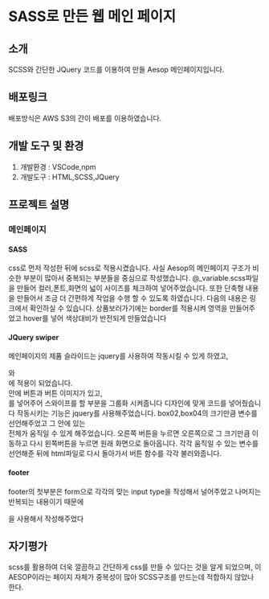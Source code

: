 # SASS로 만든 웹 메인 페이지

## 소개

SCSS와 간단한 JQuery 코드를 이용하여 만들 Aesop 메인페이지입니다.

## 배포링크

배포방식은 AWS S3의 간이 배포를 이용하였습니다.  

## 개발 도구 및 환경

1. 개발환경 : VSCode,npm
2. 개발도구 : HTML,SCSS,JQuery

## 프로젝트 설명

### 메인페이지

#### SASS
css로 먼저 작성한 뒤에 scss로 적용시켰습니다.
사실 Aesop의 메인페이지 구조가 비슷한 부분이 많아서 중복되는 부분들을 중심으로 작성했습니다.
@_variable.scss파일을 만들어 컬러,폰트,화면의 넓이 사이즈를 체크하여 넣어주었습니다.
또한 단축형 내용을 만들어서 조금 더 간편하게 작업을 수행 할 수 있도록 하였습니다.
다음의 내용은 링크에서 확인하실 수 있습니다.
상품보러가기에는 border를 적용시켜 영역을 만들어주었고 hover를 넣어 색상대비가 반전되게 만들었습니다


#### JQuery swiper

메인페이지의 제품 슬라이드는 jquery를 사용하여 작동시킬 수 있게 하였고,
<article box02>와 <article box04>에 적용이 되었습니다.
<article>안에 버튼과 버튼 이미지가 있고, <div>를 넣어주어 스와이프를 할 부분을 그룹화 시켜줍니다
디자인에 맞게 코드를 넣어줬습니다
작동시키는 기능은 jquery를 사용해주었습니다.
box02,box04의 크기만큼 변수를 선언해주었고 그 안에 있는 <div> 전체가 움직일 수 있게 해주었습니다.
오른쪽 버튼을 누르면 오른쪽으로 그 크기만큼 이동하고 다시 왼쪽버튼을 누르면 원래 화면으로 돌아옵니다.
각각 움직일 수 있는 변수를 선언해준 뒤에 html파일로 다시 돌아가서 버튼 함수를 각각 불러와줍니다.



#### footer
footer의 첫부분은 form으로 각각의 맞는 input type을 작성해서 널어주었고 나머지는 반복되는 내용이기 때문에 <dl>을 사용해서 작성해주었다

## 자기평가
scss를 활용하여 더욱 깔끔하고 간단하게 css를 만들 수 있다는 것을 알게 되었으며,
이 AESOP이라는 페이지 자체가 중복성이 많아 SCSS구조를 만드는데 적합하지 않았나 한다.
